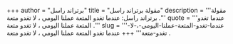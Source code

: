 +++
author = "برتراند راسل"
title = "مقولة برتراند راسل"
description = '''مقولة برتراند راسل: عندما تغدو المتعة عملنا اليومي ، لا تغدو متعة .'''
quote = '''عندما تغدو المتعة عملنا اليومي ، لا تغدو متعة .'''
slug = '''عندما-تغدو-المتعة-عملنا-اليومي-،-لا-تغدو-متعة'''
+++
عندما تغدو المتعة عملنا اليومي ، لا تغدو متعة .
